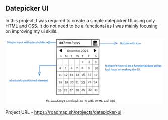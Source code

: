## Datepicker UI

In this project, I was required to create a simple datepicker UI using only HTML and CSS. It do not need to be a functional as I was mainly focusing on improving my ui skills.

![Datapicker UI](public/datepicker-ui-7l480.png)

Project URL - https://roadmap.sh/projects/datepicker-ui